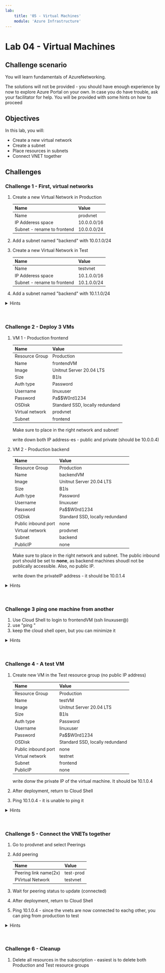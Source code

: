 ```yaml
---
lab:
    title: '05 - Virtual Machines'
    module: 'Azure Infrastructure'
---
```


# Lab 04 - Virtual Machines

## Challenge scenario

You will learn fundamentals of AzureNetworking. 

The solutions will not be provided - you should have enough experience by now to explore Azure Portal on your own. In case you do have trouble, ask your facilitator for help. You will be provided with some hints on how to proceed

## Objectives

In this lab, you will:

+ Create a new virtual network
+ Create a subnet
+ Place resources in subnets
+ Connect VNET together


## Challenges

### Challenge 1 - First, virtual networks

1. Create a new Virtual Network in Production

    |Name|Value|
    |---|---|
    |Name| prodvnet |
    |IP Adderess space| 10.0.0.0/16 |
    |Subnet - rename to frontend | 10.0.0.0/24 |

1. Add a subnet named "backend" with 10.0.1.0/24 

1. Create a new Virtual Network in Test

    |Name|Value|
    |---|---|
    |Name| testvnet |
    |IP Adderess space| 10.1.0.0/16 |
    |Subnet - rename to frontend | 10.1.0.0/24 |

1. Add a subnet named "backend" with 10.1.1.0/24 



<details>
  <summary markdown="span">Hints</summary>

    ![image](../Images/06_01.png)
    ![image](../Images/06_02.png)

    when creating testvnet, you will need to delete the assigned IP address space first

    ![image](../Images/06_03.png)
    
</details>
<br/><br/>


### Challenge 2 - Deploy 3 VMs 

1. VM 1 - Production frontend

    |Name|Value|
    |---|---|
    |Resource Group| Production |
    |Name| frontendVM |
    |Image| Unitnut Server 20.04 LTS |
    |Size| B1ls |
    |Auth type| Password |
    |Username| linuxuser |
    |Password| Pa$$W0rd1234 |
    |OSDisk| Standard SSD, locally redundand |
    |Virtual network| prodvnet |
    |Subnet| frontend |


    Make sure to place in the right network and subnet!

    write down both IP address-es - public and private (should be 10.0.0.4)

1. VM 2 - Production backend

    |Name|Value|
    |---|---|
    |Resource Group| Production |
    |Name| backendVM |
    |Image| Unitnut Server 20.04 LTS |
    |Size| B1ls |
    |Auth type| Password |
    |Username| linuxuser |
    |Password| Pa$$W0rd1234 |
    |OSDisk| Standard SSD, locally redundand |
    |Public inbound port| none |
    |Virtual network| prodvnet |
    |Subnet| backend |
    |PublicIP| none |


    Make sure to place in the right network and subnet. The public inbound port should be set to **none**, as backend machines shoudl not be publically accessible. Also, no public IP.

    write down the privateIP address - it should be 10.0.1.4




<details>
  <summary markdown="span">Hints</summary>

    ![image](../Images/06_04.png)
</details>
<br/><br/>


### Challenge 3 ping one machine from another

1. Use Cloud Shell to login to frontendVM (ssh linuxuser@<public IP>)
1. use "ping <ip of the backendVM>"
1. keep the cloud shell open, but you can minimize it


<details>
  <summary markdown="span">Hints</summary>

    ![image](../Images/06_04.png)
</details>
<br/><br/>

### Challenge 4 - A test VM

1. Create new VM in the Test resource group (no public IP address)

    |Name|Value|
    |---|---|
    |Resource Group| Production |
    |Name| testVM |
    |Image| Unitnut Server 20.04 LTS |
    |Size| B1ls |
    |Auth type| Password |
    |Username| linuxuser |
    |Password| Pa$$W0rd1234 |
    |OSDisk| Standard SSD, locally redundand |
    |Public inbound port| none |
    |Virtual network| testnet |
    |Subnet| frontend |
    |PublicIP| none |

    write donw the private IP of the virtual machine. It should be 10.1.0.4

1. After deployment, return to Cloud Shell
1. Ping 10.1.0.4 - it is unable to ping it

<details>
  <summary markdown="span">Hints</summary>
    ![image](../Images/06_05.png)
</details>
<br/><br/>

### Challenge 5 - Connect the VNETs together

1. Go to prodvnet and select Peerings
1. Add peering 

    |Name|Value|
    |---|---|
    |Peering link name(2x)| test-prod |
    |PVirtual Network| testvnet |

1. Wait for peering status to update (connected)
1. After deployment, return to Cloud Shell
1. Ping 10.1.0.4 - since the vnets are now connected to eachg other, you can ping from production to test

<details>
  <summary markdown="span">Hints</summary>
    ![image](../Images/06_06.png)
</details>
<br/><br/>


### Challenge 6 - Cleanup

1. Delete all resources in the subscription - easiest is to delete both Production and Test resource groups


